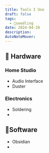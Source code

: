 ```yaml
---
title: Tools I Use
draft: false
tags:
  - 🌱seedling
date: 2024-04-28
description: 
AutoNoteMover:
---
```

 
## 🔧 Hardware

### Home Studio
- Audio Interface
- Duster

### Electronics
- Soldering
- 
## 💾Software
- Obsidian
- 